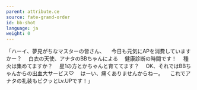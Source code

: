 ```yaml
---
parent: attribute.ce
source: fate-grand-order
id: bb-shot
language: ja
weight: 0
---
```


「ハーイ、夢見がちなマスターの皆さん、
　今日も元気にAPを消費していますかー？
　白衣の天使、アナタのBBちゃんによる
　健康診断の時間です！
　種火は集めてますか？
　星1の方とかちゃんと育ててます？
　OK、それではBBちゃんからの出血大サービス♡
　はーい、痛くありませんからねー。
　これでアナタの礼装もビクッとLv.UPです！」
